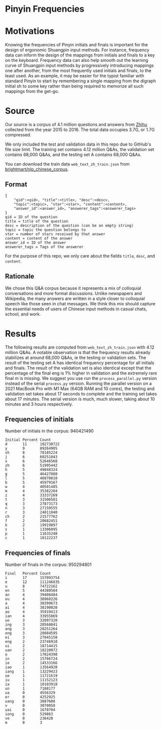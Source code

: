 # Pinyin Frequencies

# Motivations

Knowing the frequencies of Pinyin initials and finals is important for the design of ergonomic Shuangpin input methods. For instance, frequency data can inform the design of the mappings from initials and finals to a key on the keyboard. Frequency data can also help smooth out the learning curve of Shuangpin input methods by progressively introducing mappings one after another, from the most frequently used initials and finals, to the least used. As an example, it may be easier for the typist familiar with standard Pinyin to start by remembering a single mapping from the digraph initial sh to some key rather than being required to memorize all such mappings from the get-go.

# Source

Our source is a corpus of 4.1 million questions and answers from [Zhihu](zhihu.com) collected from the year 2015 to 2016. The total data occupies 3.7G, or 1.7G compressed.

We only included the test and validation data in this repo due to GitHub's file size limit. The training set contains 4.12 million Q&As, the validation set contains 68,000 Q&As, and the testing set A contains 68,000 Q&As.

You can download the train data `web_text_zh_train.json` from [brightmart/nlp_chinese_corpus](https://github.com/brightmart/nlp_chinese_corpus#4%E7%A4%BE%E5%8C%BA%E9%97%AE%E7%AD%94json%E7%89%88webtext2019zh-%E5%A4%A7%E8%A7%84%E6%A8%A1%E9%AB%98%E8%B4%A8%E9%87%8F%E6%95%B0%E6%8D%AE%E9%9B%86).

## Format
```
{
	"qid":<qid>, "title":<title>, "desc":<desc>,
	"topic":<topic>, "star":<star>, "content":<content>,
	"answer_id":<answer_id>, "answerer_tags":<answerer_tags>
}
qid = ID of the question
title = title of the question
desc = description of the question (can be an empty string)
topic = topic the question belongs to
star = number of stars received by that answer
content = content of the answer
answer_id = ID of the answer
answerer_tags = Tags of the answerer
```

For the purpose of this repo, we only care about the fields `title`, `desc`, and `content`.

## Rationale
We chose this Q&A corpus because it represents a mix of colloquial conversations and more formal discussions. Unlike newspapers and Wikipedia, the many answers are written in a style closer to colloquial speech like those seen in chat messages. We think this mix should capture the essential needs of users of Chinese input methods in casual chats, school, and work.

# Results
The following results are computed from `web_text_zh_train.json` with 4.12 million Q&As. A notable observation is that the frequency results already stabilizes at around 68,000 Q&As, ie the testing or validation sets. The result of the testing set A has identical frequency percentage for all initials and finals. The result of the validation set is also identical except that the percentage of the final eng is 1% higher in validation and the extremely rare final m is missing. We suggest you use run the `process_parallel.py` version instead of the serial `process.py` version. Running the parallel version on a 2021 MacBook Pro with M1 Max (64GB RAM and 10 cores), the testing and validation set takes about 17 seconds to complete and the training set takes about 17 minutes. The serial version is much, much slower, taking about 10 minutes and 3 hours respectively.

## Frequencies of initials
Number of initials in the corpus: 940421490
```
Initial Percent Count
d       11      102738722
y       9       89264905
sh      8       78185224
j       6       60251043
x       6       52646568
zh      6       51995442
h       5       49848324
g       5       46427088
l       5       46070010
b       5       45979167
w       4       40501485
m       4       35382204
z       4       33337269
t       3       31506581
q       3       27873173
n       3       27159555
r       3       24011040
ch      2       21577762
f       2       20682451
k       2       19919897
s       1       13306095
p       1       11635248
c       1       10122237
```

## Frequencies of finals
Number of finals in the corpus: 950294801
```
Final   Percent Count
i       17      157093754
e       12      111246835
u       8       74722162
en      5       44380504
an      4       39408484
ou      4       38960226
a       4       38399673
ai      4       38190020
ao      4       35919413
ian     4       33955869
uo      3       32097320
ing     3       28568841
ang     3       28251264
ong     3       28084595
ei      3       27845158
eng     2       23746910
ui      2       18714415
uan     2       18220972
o       2       17024398
in      2       15766724
ie      2       14533166
iao     1       13564920
iang    1       13229423
ue      1       11721619
iu      1       11152123
ia      1       10103918
un      1       7188177
ua      0       4556329
er      0       4252925
uang    0       3887608
v       0       3070058
uai     0       1670704
iong    0       529863
ve      0       236428
m       0       3
```
